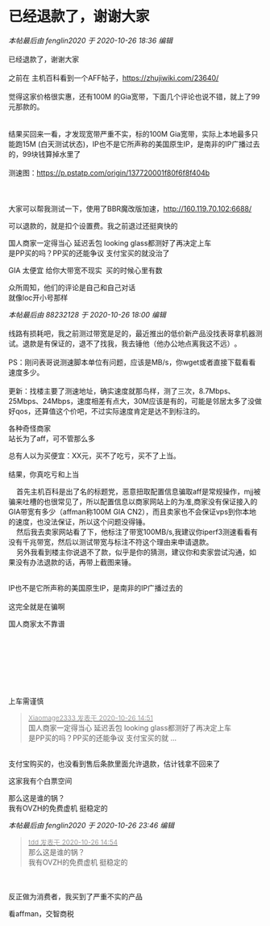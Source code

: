 # 已经退款了，谢谢大家


<i class="pstatus"> 本帖最后由 fenglin2020 于 2020-10-26 18:36 编辑 </i><br />
<br />
已经退款了，谢谢大家<br />
<br />
之前在 主机百科看到一个AFF帖子，https://zhujiwiki.com/23640/<br />
<br />
<img id="aimg_Mm50V" onclick="zoom(this, this.src, 0, 0, 0)" class="zoom" src="https://p.pstatp.com/origin/fec100036ca588d2b5c9" onmouseover="img_onmouseoverfunc(this)" onload="thumbImg(this)" border="0" alt="" /><br />
觉得这家价格很实惠，还有100M 的Gia宽带，下面几个评论也说不错，就上了99元那款的。<br />
<br />
<img id="aimg_q7n28" onclick="zoom(this, this.src, 0, 0, 0)" class="zoom" src="https://p.pstatp.com/origin/1380700015b0b8872770c" onmouseover="img_onmouseoverfunc(this)" onload="thumbImg(this)" border="0" alt="" /><br />
<br />
结果买回来一看，才发现宽带严重不实，标的100M Gia宽带，实际上本地最多只能跑15M (白天测试状态)，IP也不是它所声称的美国原生IP，是南非的IP广播过去的，99块钱算掉水里了<br />
<br />
测速图：https://p.pstatp.com/origin/137720001f80f6f8f404b<br />
<img id="aimg_j8d0m" onclick="zoom(this, this.src, 0, 0, 0)" class="zoom" src="https://p.pstatp.com/origin/137720001f80f6f8f404b" onmouseover="img_onmouseoverfunc(this)" onload="thumbImg(this)" border="0" alt="" /><br />
<br />
<br />
<br />
大家可以帮我测试一下，使用了BBR魔改版加速，http://160.119.70.102:6688/

可以退款的，就是扣个设置费。我之前退过还挺爽快的

国人商家一定得当心 延迟丢包 looking glass都测好了再决定上车<br />
是PP买的吗？PP买的还能争议 支付宝买的就没治了

GIA 太便宜 给你大带宽不现实&nbsp;&nbsp;买的时候心里有数

众所周知，他们的评论是自己和自己对话<br />
就像loc开小号那样

<i class="pstatus"> 本帖最后由 88232128 于 2020-10-26 18:00 编辑 </i><br />
<br />
线路有损耗吧，我之前测过带宽是足的，最近推出的低价新产品没找表哥拿机器测试。退款是有保证的，退不了找我，我去锤他（他办公地点离我这不远）<img src="static/image/smiley/yct/007.gif" smilieid="46" border="0" alt="" />。<br />
<br />
PS：刚问表哥说测速脚本单位有问题，应该是MB/s，你wget或者直接下载看看速度多少。<br />
<br />
更新：找楼主要了测速地址，确实速度就那鸟样，测了三次，8.7Mbps、25Mbps、24Mbps，速度相差有点大，30M应该是有的，可能是邻居太多了没做好qos，还算值这个价吧，不过实际速度肯定是达不到标注的。

各种奇怪商家<br />
站长为了aff，可不管那么多

总有人以为买便宜：XX元，买不了吃亏，买不了上当。<br />
<br />
结果，你真吃亏和上当

&nbsp; &nbsp; 首先主机百科是出了名的标题党，恶意扭取配置信息骗取aff是常规操作，mjj被骗来吐槽的也很常见了，所以配置信息以商家网站上的为准,商家没有保证接入的GIA带宽有多少（affman称100M GIA CN2），而且卖家也不会保证vps到你本地的速度，也没法保证，所以这个问题没得锤。<br />
&nbsp; &nbsp; 然后我去卖家网站看了下，他标注了带宽100MB/s,我建议你iperf3测速看看有没有千兆带宽，然后以测试带宽与标注不符这个理由来申请退款。<br />
&nbsp; &nbsp; 另外我看到楼主你说退不了款，似乎是你的猜测，建议你和卖家尝试沟通，如果没有办法退款的话，再带上截图来锤。<br />
&nbsp; &nbsp; 

IP也不是它所声称的美国原生IP，是南非的IP广播过去的<br />
<br />
这完全就是在骗啊

国人商家太不靠谱 <br />
<br />
<br />
<br />
<br />
<br />
<br />
<br />


上车需谨慎

<div class="quote"><blockquote><font size="2"><a href="https://www.hostloc.com/forum.php?mod=redirect&amp;goto=findpost&amp;pid=9354175&amp;ptid=758601" target="_blank"><font color="#999999">Xiaomage2333 发表于 2020-10-26 14:51</font></a></font><br />
国人商家一定得当心 延迟丢包 looking glass都测好了再决定上车<br />
是PP买的吗？PP买的还能争议 支付宝买的就 ...</blockquote></div><br />
支付宝购买的，也没看到售后条款里面允许退款，估计钱拿不回来了

这家我有个白票空间<img src="static/image/smiley/default/lol.gif" smilieid="12" border="0" alt="" />

那么这是谁的锅？<br />
我有OVZH的免费虚机 挺稳定的

<i class="pstatus"> 本帖最后由 fenglin2020 于 2020-10-26 23:46 编辑 </i><br />
<div class="quote"><blockquote><font size="2"><a href="https://www.hostloc.com/forum.php?mod=redirect&amp;goto=findpost&amp;pid=9354192&amp;ptid=758601" target="_blank"><font color="#999999">tdd 发表于 2020-10-26 14:54</font></a></font><br />
那么这是谁的锅？<br />
我有OVZH的免费虚机 挺稳定的</blockquote></div><br />
<br />
反正做为消费者，我买到了严重不实的产品

看affman，交智商税
